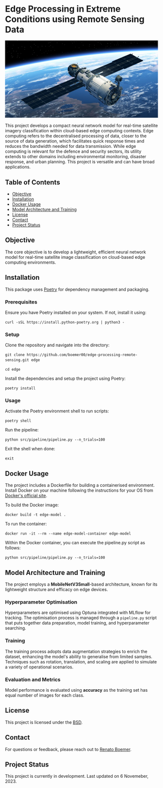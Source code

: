 # Edge Processing in Extreme Conditions using Remote Sensing Data

![Satellite Remote Sensing](docs/renato-boemer-satellite-remote-sensing.jpeg)

This project develops a compact neural network model for real-time satellite imagery classification within cloud-based edge computing contexts. Edge computing refers to the decentralised processing of data, closer to the source of data generation, which facilitates quick response times and reduces the bandwidth needed for data transmission. While edge computing is relevant for the defence and security sectors, its utility extends to other domains including environmental monitoring, disaster response, and urban planning. This project is versatile and can have broad applications.

## Table of Contents
- [Objective](#objective)
- [Installation](#installation)
- [Docker Usage](#docker-usage)
- [Model Architecture and Training](#model-architecture-and-training)
- [License](#license)
- [Contact](#contact)
- [Project Status](#project-status)

## Objective
The core objective is to develop a lightweight, efficient neural network model for real-time satellite image classification on cloud-based edge computing environments.

## Installation
This package uses [Poetry](https://python-poetry.org/) for dependency management and packaging.

### Prerequisites

Ensure you have Poetry installed on your system. If not, install it using:

```curl -sSL https://install.python-poetry.org | python3 -```

### Setup
Clone the repository and navigate into the directory:

```git clone https://github.com/boemer00/edge-processing-remote-sensing.git edge```

```cd edge```

Install the dependencies and setup the project using Poetry:

```poetry install```

### Usage
Activate the Poetry environment shell to run scripts:

```poetry shell```

Run the pipeline:

```python src/pipeline/pipeline.py --n_trials=100```

Exit the shell when done:

```exit```

## Docker Usage
The project includes a Dockerfile for building a containerised environment. Install Docker on your machine following the instructions for your OS from [Docker's official site](https://docs.docker.com/get-docker/).

To build the Docker image:

`docker build -t edge-model .`

To run the container:

`docker run -it --rm --name edge-model-container edge-model`

Within the Docker container, you can execute the pipeline.py script as follows:

`python src/pipeline/pipeline.py --n_trials=100`

## Model Architecture and Training
The project employs a **MobileNetV3Small**-based architecture, known for its lightweight structure and efficacy on edge devices.

### Hyperparameter Optimisation
Hyperparameters are optimised using Optuna integrated with MLflow for tracking. The optimisation process is managed through a `pipeline.py` script that puts together data preparation, model training, and hyperparameter searching.

### Training
The training process adopts data augmentation strategies to enrich the dataset, enhancing the model's ability to generalise from limited samples. Techniques such as rotation, translation, and scaling are applied to simulate a variety of operational scenarios.

### Evaluation and Metrics
Model performance is evaluated using **accuracy** as the training set has equal number of images for each class.

## License
This project is licensed under the [BSD](LICENSE).

## Contact
For questions or feedback, please reach out to [Renato Boemer](https://www.linkedin.com/in/renatoboemer/).

## Project Status
This project is currently in development.
Last updated on 6 Novemeber, 2023.
